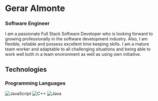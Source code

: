 # Gerar Almonte
### Software Engineer

I am a passionate Full Stack Software Developer who is looking forward to growing professionally in the software development industry. Also, I am flexible, reliable and possess excellent time keeping skills. I am a mature team worker and adaptable to all challenging situations and being able to work well both in a team environment as well as using own initiative.

## Technologies 

### Programming Languages 
![JavaScript](https://img.shields.io/badge/javascript-%23323330.svg?style=for-the-badge&logo=javascript&logoColor=%23F7DF1E)
![C++](https://img.shields.io/badge/c++-%2300599C.svg?style=for-the-badge&logo=c%2B%2B&logoColor=white)
![Java](https://img.shields.io/badge/java-%23ED8B00.svg?style=for-the-badge&logo=java&logoColor=white)
